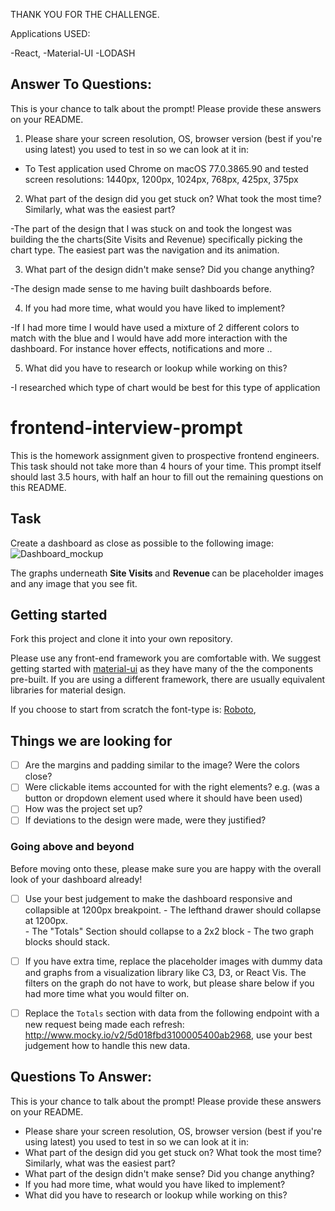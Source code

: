 THANK YOU FOR THE CHALLENGE.

Applications USED:

-React,
-Material-UI
-LODASH

## Answer To Questions:
This is your chance to talk about the prompt! Please provide these answers on your README.
1. Please share your screen resolution, OS, browser version (best if you're using latest) you used to test in so we can look at it in:

- To Test application used Chrome on macOS	77.0.3865.90
and tested screen resolutions: 1440px, 1200px, 1024px, 768px, 425px, 375px

2. What part of the design did you get stuck on? What took the most time? Similarly, what was the easiest part?

-The part of the design that I was stuck on and took the longest was building the the charts(Site Visits and Revenue) specifically picking the chart type. The easiest part was the navigation and its animation.

3. What part of the design didn't make sense? Did you change anything?

-The design made sense to me having built dashboards before.

4. If you had more time, what would you have liked to implement?

-If I had more time I would have used a mixture of 2 different colors to match with the blue and I would have add more interaction with the dashboard.
For instance hover effects, notifications and more ..

5. What did you have to research or lookup while working on this?

-I researched which type of chart would be best for this type of application


# frontend-interview-prompt
This is the homework assignment given to prospective frontend engineers. This task should not take more than 4 hours of your time. This prompt itself should last 3.5 hours, with half an hour to fill out the remaining questions on this README.

## Task
Create a dashboard as close as possible to the following image:
![Dashboard_mockup](https://i.imgur.com/5yDwTXk.png)

The graphs underneath <strong> Site Visits </strong> and <strong> Revenue </strong> can be placeholder images and any image that you see fit.

## Getting started

Fork this project and clone it into your own repository.

Please use any front-end framework you are comfortable with.
We suggest getting started with [material-ui](https://material-ui.com/) as they have many of the the components pre-built. If you are using a different framework, there are usually equivalent libraries for material design.

If you choose to start from scratch the font-type is: [Roboto](https://fonts.google.com/specimen/Roboto),

## Things we are looking for
- [ ] Are the margins and padding similar to the image? Were the colors close?
- [ ] Were clickable items accounted for with the right elements? e.g. (was a button or dropdown element used where it should have been used)
- [ ] How was the project set up?
- [ ] If deviations to the design were made, were they justified?

### Going above and beyond
Before moving onto these, please make sure you are happy with the overall look of your dashboard already!
- [ ] Use your best judgement to make the dashboard responsive and collapsible at 1200px breakpoint.
      - The lefthand drawer should collapse at 1200px.  
      - The "Totals" Section should collapse to a 2x2 block
      - The two graph blocks should stack.

- [ ] If you have extra time, replace the placeholder images with dummy data and graphs from a visualization library like C3, D3, or React Vis. The filters on the graph do not have to work, but please share below if you had more time what you would filter on.

- [ ] Replace the `Totals` section with data from the following endpoint with a new request being made each refresh: http://www.mocky.io/v2/5d018fbd3100005400ab2968, use your best judgement how to handle this new data.

## Questions To Answer:
This is your chance to talk about the prompt! Please provide these answers on your README.
- Please share your screen resolution, OS, browser version (best if you're using latest) you used to test in so we can look at it in:
- What part of the design did you get stuck on? What took the most time? Similarly, what was the easiest part?
- What part of the design didn't make sense? Did you change anything?
- If you had more time, what would you have liked to implement?
- What did you have to research or lookup while working on this?
